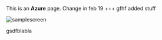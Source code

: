 This is an **Azure** page.
Change in feb 19 +++
gfhf
added stuff

![samplescreen](https://github.com/spotinst/help/assets/106514736/d7afbc2e-d530-4dbc-85d4-6ceb0c2d3b1f)

gsdfblabla
